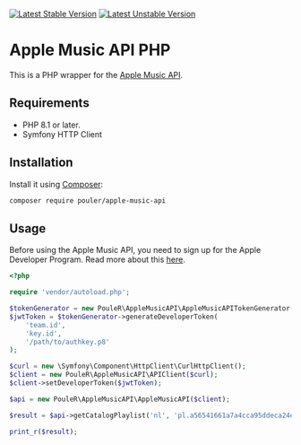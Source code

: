 [![Latest Stable Version](https://poser.pugx.org/pouler/apple-music-api/v/stable)](https://packagist.org/packages/pouler/apple-music-api)
[![Latest Unstable Version](https://poser.pugx.org/pouler/apple-music-api/v/unstable)](https://packagist.org/packages/pouler/apple-music-api)

# Apple Music API PHP

This is a PHP wrapper for the [Apple Music API](https://developer.apple.com/documentation/applemusicapi).

## Requirements
* PHP 8.1 or later.
* Symfony HTTP Client

## Installation
Install it using [Composer](https://getcomposer.org/):

```sh
composer require pouler/apple-music-api
```
## Usage
Before using the Apple Music API, you need to sign up for the Apple Developer Program. Read more about this [here](https://developer.apple.com/documentation/applemusicapi/getting_keys_and_creating_tokens).

```php
<?php

require 'vendor/autoload.php';

$tokenGenerator = new PouleR\AppleMusicAPI\AppleMusicAPITokenGenerator();
$jwtToken = $tokenGenerator->generateDeveloperToken(
    'team.id',
    'key.id',
    '/path/to/authkey.p8'
);

$curl = new \Symfony\Component\HttpClient\CurlHttpClient();
$client = new PouleR\AppleMusicAPI\APIClient($curl);
$client->setDeveloperToken($jwtToken);

$api = new PouleR\AppleMusicAPI\AppleMusicAPI($client);

$result = $api->getCatalogPlaylist('nl', 'pl.a56541661a7a4cca95ddeca24e5e5316');

print_r($result);
```
